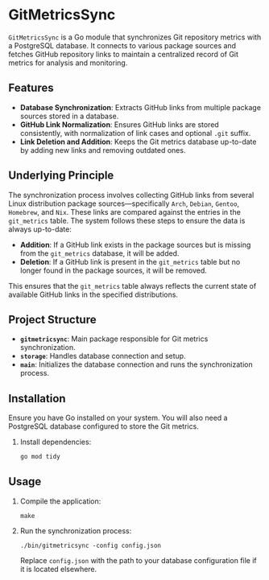 # GitMetricsSync

`GitMetricsSync` is a Go module that synchronizes Git repository metrics with a PostgreSQL database. It connects to various package sources and fetches GitHub repository links to maintain a centralized record of Git metrics for analysis and monitoring.

## Features

- **Database Synchronization**: Extracts GitHub links from multiple package sources stored in a database.
- **GitHub Link Normalization**: Ensures GitHub links are stored consistently, with normalization of link cases and optional `.git` suffix.
- **Link Deletion and Addition**: Keeps the Git metrics database up-to-date by adding new links and removing outdated ones.

## Underlying Principle

The synchronization process involves collecting GitHub links from several Linux distribution package sources—specifically `Arch`, `Debian`, `Gentoo`, `Homebrew`, and `Nix`. These links are compared against the entries in the `git_metrics` table. The system follows these steps to ensure the data is always up-to-date:

- **Addition**: If a GitHub link exists in the package sources but is missing from the `git_metrics` database, it will be added.
- **Deletion**: If a GitHub link is present in the `git_metrics` table but no longer found in the package sources, it will be removed.

This ensures that the `git_metrics` table always reflects the current state of available GitHub links in the specified distributions.

## Project Structure

- **`gitmetricsync`**: Main package responsible for Git metrics synchronization.
- **`storage`**: Handles database connection and setup.
- **`main`**: Initializes the database connection and runs the synchronization process.

## Installation

Ensure you have Go installed on your system. You will also need a PostgreSQL database configured to store the Git metrics.

1. Install dependencies:

   ```bash
   go mod tidy
   ```

## Usage

1. Compile the application:

   ```
   make
   ```

2. Run the synchronization process:

   ```
   ./bin/gitmetricsync -config config.json
   ```

   Replace `config.json` with the path to your database configuration file if it is located elsewhere.